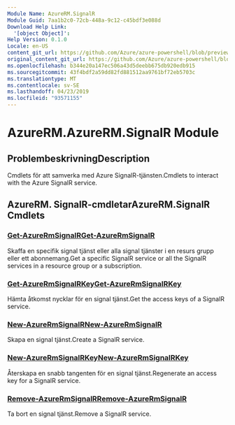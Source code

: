 ```yaml
---
Module Name: AzureRM.SignalR
Module Guid: 7aa1b2c0-72cb-448a-9c12-c45bdf3e088d
Download Help Link:
  '[object Object]': 
Help Version: 0.1.0
Locale: en-US
content_git_url: https://github.com/Azure/azure-powershell/blob/preview/src/ResourceManager/SignalR/Commands.SignalR/help/AzureRM.SignalR.md
original_content_git_url: https://github.com/Azure/azure-powershell/blob/preview/src/ResourceManager/SignalR/Commands.SignalR/help/AzureRM.SignalR.md
ms.openlocfilehash: b344e20a147ec506a43d5deebb675db920edb915
ms.sourcegitcommit: 43f4bdf2a59dd82fd881512aa9761bf72eb5703c
ms.translationtype: MT
ms.contentlocale: sv-SE
ms.lasthandoff: 04/23/2019
ms.locfileid: "93571155"
---
```

# <span data-ttu-id="a1889-101">AzureRM.</span><span class="sxs-lookup"><span data-stu-id="a1889-101">AzureRM.SignalR Module</span></span>
## <span data-ttu-id="a1889-102">Problembeskrivning</span><span class="sxs-lookup"><span data-stu-id="a1889-102">Description</span></span>
<span data-ttu-id="a1889-103">Cmdlets för att samverka med Azure SignalR-tjänsten.</span><span class="sxs-lookup"><span data-stu-id="a1889-103">Cmdlets to interact with the Azure SignalR service.</span></span>

## <span data-ttu-id="a1889-104">AzureRM. SignalR-cmdletar</span><span class="sxs-lookup"><span data-stu-id="a1889-104">AzureRM.SignalR Cmdlets</span></span>
### [<span data-ttu-id="a1889-105">Get-AzureRmSignalR</span><span class="sxs-lookup"><span data-stu-id="a1889-105">Get-AzureRmSignalR</span></span>](Get-AzureRmSignalR.md)
<span data-ttu-id="a1889-106">Skaffa en specifik signal tjänst eller alla signal tjänster i en resurs grupp eller ett abonnemang.</span><span class="sxs-lookup"><span data-stu-id="a1889-106">Get a specific SignalR service or all the SignalR services in a resource group or a subscription.</span></span>

### [<span data-ttu-id="a1889-107">Get-AzureRmSignalRKey</span><span class="sxs-lookup"><span data-stu-id="a1889-107">Get-AzureRmSignalRKey</span></span>](Get-AzureRmSignalRKey.md)
<span data-ttu-id="a1889-108">Hämta åtkomst nycklar för en signal tjänst.</span><span class="sxs-lookup"><span data-stu-id="a1889-108">Get the access keys of a SignalR service.</span></span>

### [<span data-ttu-id="a1889-109">New-AzureRmSignalR</span><span class="sxs-lookup"><span data-stu-id="a1889-109">New-AzureRmSignalR</span></span>](New-AzureRmSignalR.md)
<span data-ttu-id="a1889-110">Skapa en signal tjänst.</span><span class="sxs-lookup"><span data-stu-id="a1889-110">Create a SignalR service.</span></span>

### [<span data-ttu-id="a1889-111">New-AzureRmSignalRKey</span><span class="sxs-lookup"><span data-stu-id="a1889-111">New-AzureRmSignalRKey</span></span>](New-AzureRmSignalRKey.md)
<span data-ttu-id="a1889-112">Återskapa en snabb tangenten för en signal tjänst.</span><span class="sxs-lookup"><span data-stu-id="a1889-112">Regenerate an access key for a SignalR service.</span></span>

### [<span data-ttu-id="a1889-113">Remove-AzureRmSignalR</span><span class="sxs-lookup"><span data-stu-id="a1889-113">Remove-AzureRmSignalR</span></span>](Remove-AzureRmSignalR.md)
<span data-ttu-id="a1889-114">Ta bort en signal tjänst.</span><span class="sxs-lookup"><span data-stu-id="a1889-114">Remove a SignalR service.</span></span>

